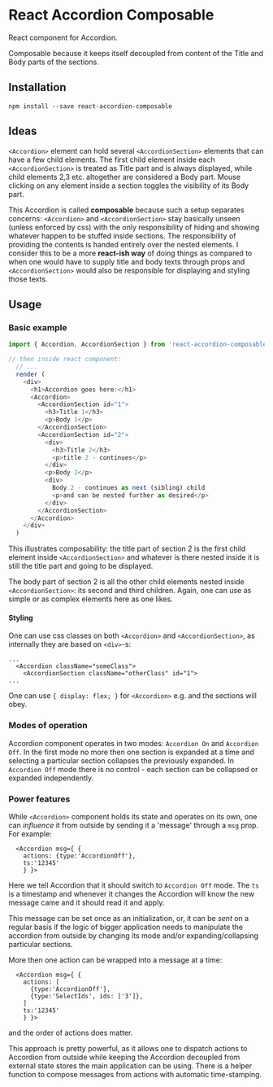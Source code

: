# React Accordion Composable

React component for Accordion.

Composable because it keeps itself decoupled from content of the Title and Body parts of the sections.

## Installation

`npm install --save react-accordion-composable`

## Ideas

`<Accordion>` element can hold several `<AccordionSection>` elements that can have a few child elements. The first child element inside each `<AccordionSection>` is treated as Title part and is always displayed, while child elements 2,3 etc. altogether are considered a Body part. Mouse clicking on any element inside a section toggles the visibility of its Body part.

This Accordion is called __composable__ because such a setup separates concerns: `<Accordion>` and `<AccordionSection>` stay basically unseen (unless enforced by css) with the only responsibility of hiding and showing whatever happen to be stuffed inside sections. The responsibility of providing the contents is handed entirely over the nested elements. I consider this to be a more __react-ish way__ of doing things as compared to when one would have to supply title and body texts through props and `<AccordionSection>` would also be responsible for displaying and styling those texts.

## Usage

### Basic example

``` javascript
import { Accordion, AccordionSection } from 'react-accordion-composable'

// then inside react component:
  // ...
  render (
    <div>
      <h1>Accordion goes here:</h1>
      <Accordion>
        <AccordionSection id="1">
          <h3>Title 1</h3>
          <p>Body 1</p>
        </AccordionSection>
        <AccordionSection id="2">
          <div>
            <h3>Title 2</h3>
            <p>title 2 - continues</p>
          </div>
          <p>Body 2</p>
          <div>
            Body 2 - continues as next (sibling) child
            <p>and can be nested further as desired</p>
          </div>
        </AccordionSection>
      </Accordion>
    </div>  
  )
```

This illustrates composability: the title part of section 2 is the first child element inside `<AccordionSection>` and whatever is there nested inside it is still the title part and going to be displayed.

The body part of section 2 is all the other child elements nested inside `<AccordionSection>`: its second and third children. Again, one can use as simple or as complex elements here as one likes.

#### Styling

One can use css classes on both `<Accordion>` and `<AccordionSection>`, as internally they are based on `<div>`-s:

```
...
  <Accordion className="someClass">
    <AccordionSection className="otherClass" id="1">
...
```

One can use `{ display: flex; }` for `<Accordion>` e.g. and the sections will obey.

### Modes of operation

Accordion component operates in two modes: `Accordion On` and `Accordion Off`. In the first mode no more then one section is expanded at a time and selecting a particular section collapses the previously expanded. In `Accordion Off` mode there is no control - each section can be collapsed or expanded independently.

### Power features

While `<Accordion>` component holds its state and operates on its own, one can _influence_ it from outside by sending it a 'message' through a `msg` prop. For example:

```
  <Accordion msg={ {
    actions: {type:'AccordionOff'},
    ts:'12345'
    } }>
```

Here we tell Accordion that it should switch to `Accordion Off` mode. The `ts` is a timestamp and whenever it changes the Accordion will know the new message came and it should read it and apply.

This message can be set once as an initialization, or, it can be _sent_ on a regular basis if the logic of bigger application needs to manipulate the accordion from outside by changing its mode and/or expanding/collapsing particular sections.

More then one action can be wrapped into a message at a time:

```
  <Accordion msg={ {
    actions: [
      {type:'AccordionOff'},
      {type:'SelectIds', ids: ['3']},
    ]
    ts:'12345'
    } }>
```

and the order of actions does matter.

This approach is pretty powerful, as it allows one to dispatch actions to Accordion from outside while keeping the Accordion decoupled from external state stores the main application can be using. There is a helper function to compose messages from actions with automatic time-stamping.
